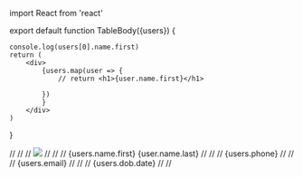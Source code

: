 import React from 'react'

export default function TableBody({users}) {

    console.log(users[0].name.first)
    return (
        <div>
            {users.map(user => {
                // return <h1>{user.name.first}</h1>
                
            })
            }
        </div>
    )

}





















// <tr>
                //     <td>
                //         <img src={users.picture.large} />
                //     </td>
                //     <td>
                //         {users.name.first} {user.name.last}
                //     </td>
                //     <td>
                //         {users.phone}
                //     </td>
                //     <td>
                //         {users.email}
                //     </td>
                //     <td>
                //         {users.dob.date}
                //     </td>
                // </tr>